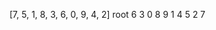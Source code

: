 [7, 5, 1, 8, 3, 6, 0, 9, 4, 2]
                   root
                    6 
                3       0
            8               9
        1                       4
    5                               2
7
